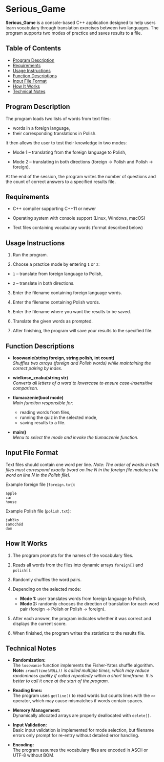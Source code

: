 # Serious_Game
**Serious_Game** is a console-based C++ application designed to help users learn vocabulary through translation exercises between two languages. The program supports two modes of practice and saves results to a file.

## Table of Contents

- [Program Description](#program-description)
- [Requirements](#requirements)
- [Usage Instructions](#usage-instructions)
- [Function Descriptions](#function-descriptions)
- [Input File Format](#input-file-format)
- [How It Works](#how-it-works)
- [Technical Notes](#technical-notes)

## Program Description

The program loads two lists of words from text files:
- words in a foreign language,
- their corresponding translations in Polish.

It then allows the user to test their knowledge in two modes:
- Mode 1 – translating from the foreign language to Polish,

- Mode 2 – translating in both directions (foreign → Polish and Polish → foreign).

At the end of the session, the program writes the number of questions and the count of correct answers to a specified results file.

## Requirements

- C++ compiler supporting C++11 or newer

- Operating system with console support (Linux, Windows, macOS)

- Text files containing vocabulary words (format described below)

## Usage Instructions
1. Run the program.

2. Choose a practice mode by entering `1` or `2`:

 - `1` – translate from foreign language to Polish,

 - `2` – translate in both directions.

3. Enter the filename containing foreign language words.

4. Enter the filename containing Polish words.

5. Enter the filename where you want the results to be saved.

6. Translate the given words as prompted.

7. After finishing, the program will save your results to the specified file.

## Function Descriptions

- **losowanie(string foreign, string polish, int count)**  
  *Shuffles two arrays (foreign and Polish words) while maintaining the correct pairing by index.*

- **wielkosc_znaku(string str)**  
  *Converts all letters of a word to lowercase to ensure case-insensitive comparison.*

- **tlumaczenie(bool mode)**  
  *Main function responsible for:*
  - reading words from files,
  - running the quiz in the selected mode,
  - saving results to a file.
- **main()**  
  *Menu to select the mode and invoke the tlumaczenie function.*

## Input File Format
Text files should contain one word per line.
*Note: The order of words in both files must correspond exactly (word on line N in the foreign file matches the word on line N in the Polish file).*

Example foreign file (`foreign.txt`):
```
apple
car
house
```
Example Polish file (`polish.txt`):
```
jabłko
samochód
dom
```

## How It Works
1. The program prompts for the names of the vocabulary files.
2. Reads all words from the files into dynamic arrays `foreign[]` and `polish[]`.
3. Randomly shuffles the word pairs.
4. Depending on the selected mode:
    - **Mode 1:** user translates words from foreign language to Polish,  
    - **Mode 2:** randomly chooses the direction of translation for each word pair (foreign → Polish or Polish → foreign).

5. After each answer, the program indicates whether it was correct and displays the current score.

6. When finished, the program writes the statistics to the results file.

## Technical Notes
- **Randomization:**  
The `losowanie` function implements the Fisher-Yates shuffle algorithm.  
**Note:** *`srand(time(NULL))` is called multiple times, which may reduce randomness quality if called repeatedly within a short timeframe. It is better to call it once at the start of the program.*

- **Reading lines:**  
The program uses `getline()` to read words but counts lines with the `>>` operator, which may cause mismatches if words contain spaces.

- **Memory Management:**  
Dynamically allocated arrays are properly deallocated with `delete[]`.

- **Input Validation:**  
Basic input validation is implemented for mode selection, but filename errors only prompt for re-entry without detailed error handling.

- **Encoding:**  
The program assumes the vocabulary files are encoded in ASCII or UTF-8 without BOM.
